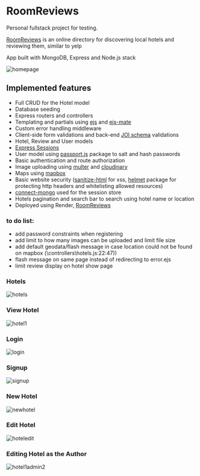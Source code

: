 # RoomReviews
Personal fullstack project for testing.

[RoomReviews](https://roomreviews.onrender.com/) is an online directory for discovering local hotels and reviewing them, similar to yelp

App built with MongoDB, Express and Node.js stack

![homepage](https://github.com/tnajim/RoomReviews/assets/47018694/6fe7bf6b-580b-4d18-9dac-d7047e660d0d)

## Implemented features
- Full CRUD for the Hotel model
- Database seeding
- Express routers and controllers
- Templating and partials using [ejs](https://www.npmjs.com/package/ejs) and [ejs-mate](https://www.npmjs.com/package/ejs-mate)
- Custom error handling middleware
- Client-side form validations and back-end [JOI schema](https://www.npmjs.com/package/joi) validations
- Hotel, Review and User models
- [Express Sessions](https://www.npmjs.com/package/express-session)
- User model using [passport.js](https://www.passportjs.org/) package to salt and hash passwords
- Basic authentication and route authorization
- Image uploading using [multer](https://www.npmjs.com/package/multer) and [cloudinary](https://cloudinary.com/)
- Maps using [mapbox](https://www.mapbox.com/)
- Basic website security ([sanitize-html](https://www.npmjs.com/package/sanitize-html) for xss, [helmet](https://www.npmjs.com/package/helmet) package for protecting http headers and whitelisting allowed resources)
- [connect-mongo](https://www.npmjs.com/package/connect-mongo) used for the session store
- Hotels pagination and search bar to search using hotel name or location
- Deployed using Render, [RoomReviews](https://roomreviews.onrender.com/)

### to do list: 
- add password constraints when registering
- add limit to how many images can be uploaded and limit file size
- add default geodata/flash message in case location could not be found on mapbox (\controllers\hotels.js:22:47))
- flash message on same page instead of redirecting to error.ejs
- limit review display on hotel show page

### Hotels
![hotels](https://github.com/tnajim/RoomReviews/assets/47018694/114816ad-b21e-4f15-a1ea-65aa80ffa6e6)
### View Hotel
![hotel1](https://github.com/tnajim/RoomReviews/assets/47018694/9b33a26d-a3e7-4b3a-aa26-8d1b8de1268f)
### Login
![login](https://github.com/tnajim/RoomReviews/assets/47018694/81ffa05e-cc9e-461c-a8b2-274f341ba11e)
### Signup
![signup](https://github.com/tnajim/RoomReviews/assets/47018694/1ffbc606-479b-49ff-8eef-1885dc3f0ffa)
### New Hotel
![newhotel](https://github.com/tnajim/RoomReviews/assets/47018694/ca42141a-796f-4c41-a8c5-dfae6043f7c3)
### Edit Hotel
![hoteledit](https://github.com/tnajim/RoomReviews/assets/47018694/fccd6396-f613-4821-964e-0f270e6cb97d)
### Editing Hotel as the Author
![hotel1admin2](https://github.com/tnajim/RoomReviews/assets/47018694/fd60b6a4-a082-4bba-bfcf-422afe340b7a)


